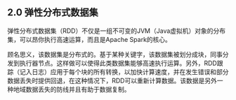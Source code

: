 ## 2.0 弹性分布式数据集
弹性分布式数据集（RDD）不仅是一组不可变的JVM（Java虚拟机）对象的分布集，可以昂你执行高速运算，而且是Apache Spark的核心。

顾名思义，该数据集是分布式的。基于某种关键字，该数据集被划分成块，同事分发到执行器节点。这样做可以使得此类数据集能够高速执行运算。另外，RDD跟踪（记入日志）应用于每个块的所有转换，以加快计算速度，并在发生错误和部分数据丢失时提供回退，在这种情况下，RDD可以重新计算数据。该数据是另外一种地域数据丢失的防线并且有助于数据复制。
